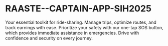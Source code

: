 # RAASTE--CAPTAIN-APP-SIH2025
Your essential toolkit for ride-sharing. Manage trips, optimize routes, and track earnings with ease. Prioritize your safety with our one-tap SOS button, which provides immediate assistance in emergencies. Drive with confidence and security on every journey.
